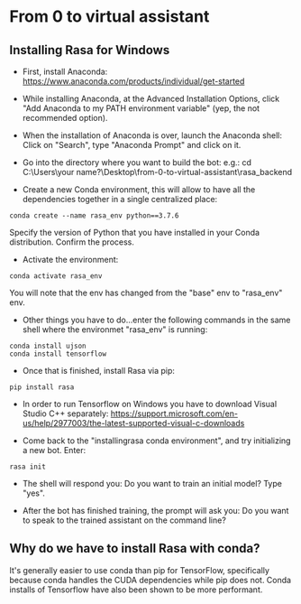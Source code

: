 # From 0 to virtual assistant
## Installing Rasa for Windows 

- First, install Anaconda: https://www.anaconda.com/products/individual/get-started

- While installing Anaconda, at the Advanced Installation Options, click "Add Anaconda to my PATH environment variable" (yep, the not recommended option).

- When the installation of Anaconda is over, launch the Anaconda shell: Click on  "Search", type "Anaconda Prompt" and click on it.

- Go into the directory where you want to build the bot: e.g.:
 cd C:\Users\your name?\Desktop\from-0-to-virtual-assistant\rasa_backend

- Create a new Conda environment, this will allow to have all the dependencies together in a single centralized place: 

```conda create --name rasa_env python==3.7.6 ```

Specify the version of Python that you have installed in your Conda distribution. Confirm the process.

- Activate the environment: 

```conda activate rasa_env```

You will note that the env has changed from the "base" env to "rasa_env" env.

- Other things you have to do...enter the following commands in the same shell where the environmet "rasa_env" is running: 

```
conda install ujson 
conda install tensorflow
```

- Once that is finished, install Rasa via pip:
```
pip install rasa
```

- In order to run Tensorflow on Windows you have to download Visual Studio C++ separately: https://support.microsoft.com/en-us/help/2977003/the-latest-supported-visual-c-downloads

- Come back to the "installingrasa conda environment", and try initializing a new bot. Enter:

```
rasa init
```

- The shell will respond you: Do you want to train an initial model? Type "yes".

- After the bot has finished training, the prompt will ask you: Do you want to speak to the trained assistant on the command line?

## Why do we have to install Rasa with conda?

It's generally easier to use conda than pip for TensorFlow, specifically because conda handles the CUDA dependencies while pip does not. Conda installs of Tensorflow have also been shown to be more performant. 

